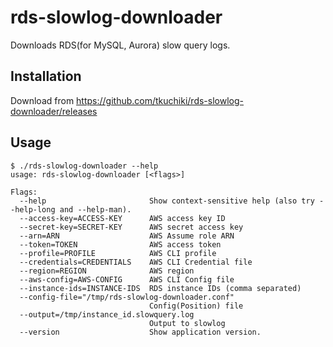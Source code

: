 # rds-slowlog-downloader
Downloads RDS(for MySQL, Aurora) slow query logs.


## Installation

Download from https://github.com/tkuchiki/rds-slowlog-downloader/releases

## Usage

```console
$ ./rds-slowlog-downloader --help
usage: rds-slowlog-downloader [<flags>]

Flags:
  --help                       Show context-sensitive help (also try --help-long and --help-man).
  --access-key=ACCESS-KEY      AWS access key ID
  --secret-key=SECRET-KEY      AWS secret access key
  --arn=ARN                    AWS Assume role ARN
  --token=TOKEN                AWS access token
  --profile=PROFILE            AWS CLI profile
  --credentials=CREDENTIALS    AWS CLI Credential file
  --region=REGION              AWS region
  --aws-config=AWS-CONFIG      AWS CLI Config file
  --instance-ids=INSTANCE-IDS  RDS instance IDs (comma separated)
  --config-file="/tmp/rds-slowlog-downloader.conf"
                               Config(Position) file
  --output=/tmp/instance_id.slowquery.log
                               Output to slowlog
  --version                    Show application version.

```
